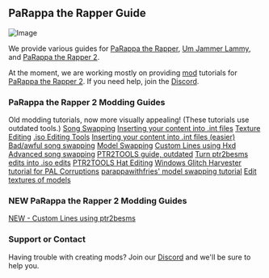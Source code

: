 ## PaRappa the Rapper Guide

![Image](https://avatars1.githubusercontent.com/u/57839917?s=460&v=4)

We provide various guides for [PaRappa the Rapper](https://en.wikipedia.org/wiki/PaRappa_the_Rapper), [Um Jammer Lammy](https://en.wikipedia.org/wiki/Um_Jammer_Lammy), and [PaRappa the Rapper 2](https://en.wikipedia.org/wiki/PaRappa_the_Rapper_2).

At the moment, we are working mostly on providing [mod](https://en.wikipedia.org/wiki/Mod_(video_gaming)) tutorials for [PaRappa the Rapper 2](https://en.wikipedia.org/wiki/PaRappa_the_Rapper_2). If you need help, join the [Discord](https://discord.gg/YauNkFX).

### PaRappa the Rapper 2 Modding Guides
Old modding tutorials, now more visually appealing! (These tutorials use outdated tools.)
[Song Swapping](https://ptrguide.github.io/song-swapping-in-ptr2)
[Inserting your content into .int files](https://ptrguide.github.io/custom-files-into-int-files)
[Texture Editing](https://ptrguide.github.io/ptr2-texture-editing)
[.iso Editing Tools](https://ptrguide.github.io/ptr2-iso-edit-tools)
[Inserting your content into .int files (easier)](https://ptrguide.github.io/easy-custom-files-into-int-files)
[Bad/awful song swapping](https://ptrguide.github.io/bad-awful-song-swapping-in-ptr2)
[Model Swapping](https://ptrguide.github.io/ptr2-model-swapping)
[Custom Lines using Hxd](https://ptrguide.github.io/hxd-line-editing)
[Advanced song swapping](https://ptrguide.github.io/advanced-song-swapping-in-ptr2)
[PTR2TOOLS guide, outdated](https://mgrich.github.io/html/ptr2tools)
[Turn ptr2besms edits into .iso edits](https://ptrguide.github.io/permanent-ptr2besms)
[PTR2TOOLS Hat Editing](https://ptrguide.github.io/hat-editing)
[Windows Glitch Harvester tutorial for PAL Corruptions](https://ptrguide.github.io/wgh-pal)
[parappawithfries' model swapping tutorial](https://ptrguide.github.io/ptrfries-model-swap-tutorial)
[Edit textures of models](https://ptrguide.github.io/edit-textures-of-models)

### NEW PaRappa the Rapper 2 Modding Guides
[NEW - Custom Lines using ptr2besms](https://ptrguide.github.io/ptr2besms)

### Support or Contact

Having trouble with creating mods? Join our [Discord](https://discord.gg/YauNkFX) and we'll be sure to help you.

